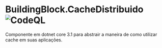 # BuildingBlock.CacheDistribuido ![CodeQL](https://github.com/RDPodcasting/BuildingBlock.CacheDistribuido/workflows/CodeQL/badge.svg)
Componente em dotnet core 3.1 para abstrair a maneira de como utilizar cache em suas aplicações.
